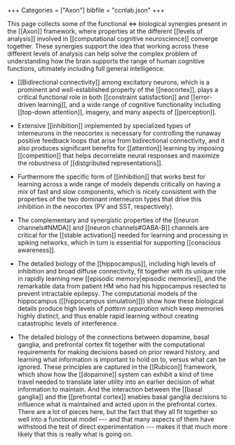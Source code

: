 +++
Categories = ["Axon"]
bibfile = "ccnlab.json"
+++

This page collects some of the functional ⇔ biological synergies present in the [[Axon]] framework, where properties at the different [[levels of analysis]] involved in [[computational cognitive neuroscience]] converge together. These synergies support the idea that working across these different levels of analysis can help solve the complex problem of understanding how the brain supports the range of human cognitive functions, ultimately including full general intelligence.

* [[Bidirectional connectivity]] among excitatory neurons, which is a prominent and well-established property of the [[neocortex]], plays a critical functional role in both [[constraint satisfaction]] and [[error-driven learning]], and a wide range of cognitive functionality including [[top-down attention]], imagery, and many aspects of [[perception]].

* Extensive [[inhibition]] implemented by specialized types of interneurons in the neocortex is necessary for controlling the runaway positive feedback loops that arise from bidirectional connectivity, and it also produces significant benefits for [[attention]] learning by imposing [[competition]] that helps decorrelate neural responses and maximize the robustness of [[distgributed representations]].

* Furthermore the specific form of [[inhibition]] that works best for learning across a wide range of models depends critically on having a mix of fast and slow components, which is nicely consistent with the properties of the two dominant interneuron types that drive this inhibition in the neocortex (PV and SST, respectively).

* The complementary and synergistic properties of the [[neuron channels#NMDA]] and [[neuron channels#GABA-B]] channels are critical for the [[stable activation]] needed for learning and processing in spiking networks, which in turn is essential for supporting [[conscious awareness]].

* The detailed biology of the [[hippocampus]], including high levels of inhibition and broad diffuse connectivity, fit together with its unique role in rapidly learning new [[episodic memory|episodic memories]], and the remarkable data from patient HM who had his hippocampus resected to prevent intractable epilepsy. The computational models of the hippocampus ([[hippocampus simulation]])) show how these biological details produce high levels of _pattern separation_ which keep memories highly distinct, and thus enable rapid learning without creating catastrophic levels of interference.

* The detailed biology of the connections between dopamine, basal ganglia, and prefrontal cortex fit together with the computational requirements for making decisions based on prior reward history, and learning what information is important to hold on to, versus what can be ignored. These principles are captured in the [[Rubicon]] framework, which show how the [[dopamine]] system can exhibit a kind of time travel needed to translate later utility into an earlier decision of what information to maintain. And the interaction between the [[basal ganglia]] and the [[prefrontal cortex]] enables basal ganglia decisions to influence what is maintained and acted upon in the prefrontal cortex. There are a lot of pieces here, but the fact that they all fit together so well into a functional model --- and that many aspects of them have withstood the test of direct experimentation --- makes it that much more likely that this is really what is going on.


